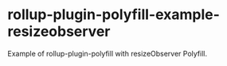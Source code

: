 # rollup-plugin-polyfill-example-resizeobserver

Example of rollup-plugin-polyfill with resizeObserver Polyfill.
